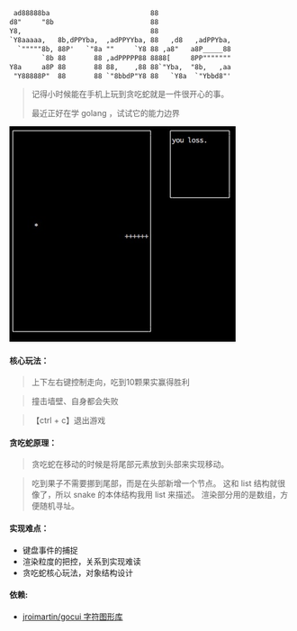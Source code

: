 ```shell
 ad88888ba                         88                   
d8"     "8b                        88                   
Y8,                                88                   
`Y8aaaaa,   8b,dPPYba,  ,adPPYYba, 88   ,d8   ,adPPYba, 
  `"""""8b, 88P'   `"8a ""     `Y8 88 ,a8"   a8P_____88 
        `8b 88       88 ,adPPPPP88 8888[     8PP""""""" 
Y8a     a8P 88       88 88,    ,88 88`"Yba,  "8b,   ,aa 
 "Y88888P"  88       88 `"8bbdP"Y8 88   `Y8a  `"Ybbd8"' 
```

> 记得小时候能在手机上玩到贪吃蛇就是一件很开心的事。
>
> 最近正好在学 golang ，试试它的能力边界

![截图](/res/1622453483818.jpg)

#### 核心玩法：
> 上下左右键控制走向，吃到10颗果实赢得胜利

> 撞击墙壁、自身都会失败

>【ctrl + c】退出游戏

#### 贪吃蛇原理：
> 贪吃蛇在移动的时候是将尾部元素放到头部来实现移动。

> 吃到果子不需要挪到尾部，而是在头部新增一个节点。
> 这和 list 结构就很像了，所以 snake 的本体结构我用 list 来描述。
> 渲染部分用的是数组，方便随机寻址。

#### 实现难点：
* 键盘事件的捕捉
* 渲染粒度的把控，关系到实现难读
* 贪吃蛇核心玩法，对象结构设计

#### 依赖:
* [jroimartin/gocui 字符图形库](https://github.com/jroimartin/gocui)





